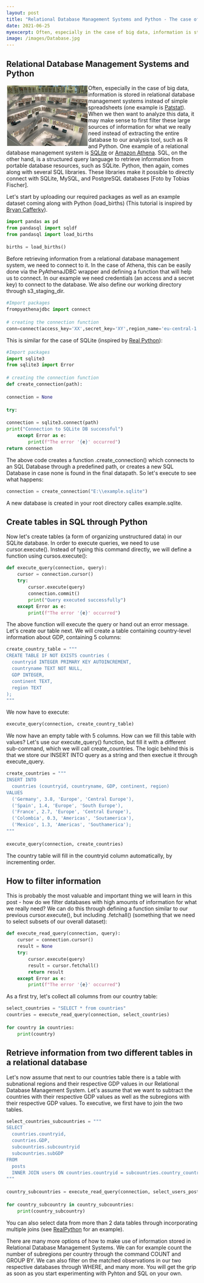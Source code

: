 ```yaml
---
layout: post
title: "Relational Database Management Systems and Python - The case of SQL "
date: 2021-06-25
myexcerpt: Often, especially in the case of big data, information is stored in relational database management systems. How can we access information saved in these systems through Python? How can we take advantage of this data structure to extract only the information we really need to be more data-efficient? 
image: /images/Database.jpg
---
```


## Relational Database Management Systems and Python 

<img src="/images/Database.jpg" alt="database" style="float:left;margin: 2px 2px 2px 2px;max-width:42%;"/>

Often, especially in the case of big data, information is stored in relational database management systems instead of simple spreadsheets (one example is [Patstat](https://www.epo.org/searching-for-patents/business/patstat.html)). When we then want to analyze this data, it may make sense to first filter these large sources of information for what we really need instead of extracting the entire database to our analysis tool, such as R and Python. One example of a relational database management system is [SQLite](https://www.sqlite.org/index.html) or [Amazon Athena](https://aws.amazon.com/athena/?nc=sn&loc=0&whats-new-cards.sort-by=item.additionalFields.postDateTime&whats-new-cards.sort-order=desc). SQL, on the other hand, is a structured query language to retrieve information from portable database resources, such as SQLite. Python, then again, comes along with several SQL libraries. These libraries make it possible to directly connect with SQLite, MySQL, and PostgreSQL databases [Foto by Tobias Fischer]. 

Let's start by uploading our required packages as well as an example dataset coming along with Python (load_births) (This tutorial is inspired by [Bryan Cafferky](https://www.youtube.com/watch?v=xY54Emo8rQM)). 

```python
import pandas as pd
from pandasql import sqldf 
from pandasql import load_births

births = load_births()
```

Before retrieving information from a relational database management system, we need to connect to it. In the case of Athena, this can be easily done via the PyAthenaJDBC wrapper and defining a function that will help us to connect. In our example we need credentials (an access and a secret key) to connect to the database. We also define our working directory through s3_staging_dir. 

```python
#Import packages
frompyathenajdbc import connect

# creating the connection function
conn=connect(access_key='XX',secret_key='XY',region_name='eu-central-1',schema_name='default',s3_staging_dir='s3://aws-athena-query-results-980872539443-eu-central-1/')
```
This is similar for the case of SQLite (inspired by [Real Python](https://realpython.com/python-sql-libraries/)): 

```python
#Import packages
import sqlite3
from sqlite3 import Error

# creating the connection function
def create_connection(path):

connection = None

try:

connection = sqlite3.connect(path)
print("Connection to SQLite DB successful")
    except Error as e:
        print(f"The error '{e}' occurred")
return connection
```

The above code creates a function .create_connection() which connects to an SQL Database through a predefined path, or creates a new SQL Database in case none is found in the final datapath. So let's execute to see what happens: 

```python
connection = create_connection("E:\\example.sqlite")
```
A new database is created in your root directory calles example.sqlite. 

## Create tables in SQL through Python 

Now let's create tables (a form of organizing unstructured data) in our SQLite database. In order to execute queries, we need to use cursor.execute(). Instead of typing this command directly, we will define a function using cursos.execute(): 

```python
def execute_query(connection, query):
    cursor = connection.cursor()
    try:
        cursor.execute(query)
        connection.commit()
        print("Query executed successfully")
    except Error as e:
        print(f"The error '{e}' occurred")
```
The above function will execute the query or hand out an error message. Let's create our table next. We will create a table containing country-level information about GDP, containing 5 columns: 

```python
create_country_table = """
CREATE TABLE IF NOT EXISTS countries (
  countryid INTEGER PRIMARY KEY AUTOINCREMENT,
  countryname TEXT NOT NULL,
  GDP INTEGER,
  continent TEXT,
  region TEXT
);
"""
```
We now have to execute: 

```python
execute_query(connection, create_country_table)  
```
We now have an empty table with 5 columns. How can we fill this table with values? Let's use our execute_query() function, but fill it with a different sub-command, which we will call create_countries. The logic behind this is that we store our INSERT INTO query as a string and then exectue it through execute_query. 

```python
create_countries = """
INSERT INTO
  countries (countryid, countryname, GDP, continent, region)
VALUES
  ('Germany', 3.8, 'Europe', 'Central Europe'),
  ('Spain', 1.4, 'Europe', 'South Europe'),
  ('France', 2.7, 'Europe', 'Central Europe'),
  ('Colombia', 0.3, 'Americas', 'Soutamerica'),
  ('Mexico', 1.3, 'Americas', 'Southamerica');
"""

execute_query(connection, create_countries)   
````
The country table will fill in the countryid column automatically, by incrementing order. 

## How to filter information

This is probably the most valuable and important thing we will learn in this post - how do we filter databases with high amounts of information for what we really need? We can do this through defining a function similar to our previous cursor.execute(), but including .fetchall() (something that we need to select subsets of our overall dataset): 

```python
def execute_read_query(connection, query):
    cursor = connection.cursor()
    result = None
    try:
        cursor.execute(query)
        result = cursor.fetchall()
        return result
    except Error as e:
        print(f"The error '{e}' occurred")
```

As a first try, let's collect all columns from our country table: 

```python
select_countries = "SELECT * from countries"
countries = execute_read_query(connection, select_countries)

for country in countries:
    print(country)
```

## Retrieve information from two different tables in a relational database

Let's now assume that next to our countries table there is a table with subnational regions and their respective GDP values in our Relational Database Management System. Let's assume that we want to subtract the countries with their respective GDP values as well as the subregions with their respective GDP values. To executive, we first have to join the two tables. 

```python
select_countries_subcountries = """
SELECT
  countries.countryid,
  countries.GDP,
  subcountries.subcountryid
  subcountries.subGDP
FROM
  posts
  INNER JOIN users ON countries.countryid = subcountries.country_countryid
"""

country_subcountries = execute_read_query(connection, select_users_posts)

for country_subcountry in country_subcountries:
    print(country_subcountry)
```
You can also select data from more than 2 data tables through incorporating multiple joins (see [RealPython](https://realpython.com/python-sql-libraries/) for an example). 

There are many more options of how to make use of information stored in Relational Database Management Systems. We can for example count the number of subregions per country through the command COUNT and GROUP BY. We can also filter on the matched observations in our two respective databases through WHERE, and many more. You will get the grip as soon as you start experimenting with Pyhton and SQL on your own. 

